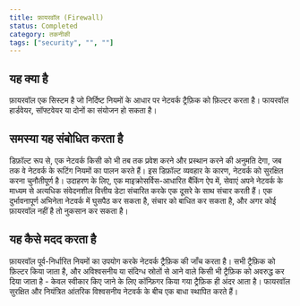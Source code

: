 ```yaml
---
title: फ़ायरवॉल (Firewall)
status: Completed
category: तकनीकी
tags: ["security", "", ""]
---
```


## यह क्या है

फ़ायरवॉल एक सिस्टम है जो निर्दिष्ट नियमों के आधार पर नेटवर्क ट्रैफ़िक को फ़िल्टर करता है।
फायरवॉल हार्डवेयर, सॉफ्टवेयर या दोनों का संयोजन हो सकता है।

## समस्या यह संबोधित करता है

डिफ़ॉल्ट रूप से, एक नेटवर्क किसी को भी तब तक प्रवेश करने और प्रस्थान करने की अनुमति देगा, जब तक वे नेटवर्क के रूटिंग नियमों का पालन करते हैं। 
इस डिफ़ॉल्ट व्यवहार के कारण, नेटवर्क को सुरक्षित करना चुनौतीपूर्ण है।
उदाहरण के लिए, एक माइक्रोसर्विस-आधारित बैंकिंग ऐप में, सेवाएं अपने नेटवर्क के माध्यम से अत्यधिक संवेदनशील वित्तीय डेटा संचारित करके एक दूसरे के साथ संचार करती हैं। 
एक दुर्भावनापूर्ण अभिनेता नेटवर्क में घुसपैठ कर सकता है, संचार को बाधित कर सकता है, और अगर कोई फ़ायरवॉल नहीं है तो नुकसान कर सकता है।
 
## यह कैसे मदद करता है

फ़ायरवॉल पूर्व-निर्धारित नियमों का उपयोग करके नेटवर्क ट्रैफ़िक की जाँच करता है। 
सभी ट्रैफ़िक को फ़िल्टर किया जाता है, और अविश्वसनीय या संदिग्ध स्रोतों से आने वाले किसी भी ट्रैफ़िक को अवरुद्ध कर दिया जाता है - केवल स्वीकार किए जाने के लिए कॉन्फ़िगर किया गया ट्रैफ़िक ही अंदर आता है। 
फायरवॉल सुरक्षित और नियंत्रित आंतरिक विश्वसनीय नेटवर्क के बीच एक बाधा स्थापित करते हैं।
